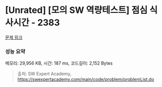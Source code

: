 # [Unrated] [모의 SW 역량테스트] 점심 식사시간 - 2383 

[문제 링크](https://swexpertacademy.com/main/code/problem/problemDetail.do?contestProbId=AV5-BEE6AK0DFAVl) 

### 성능 요약

메모리: 29,956 KB, 시간: 187 ms, 코드길이: 2,152 Bytes



> 출처: SW Expert Academy, https://swexpertacademy.com/main/code/problem/problemList.do